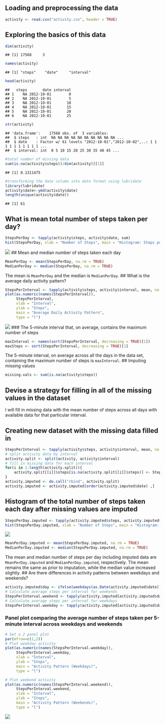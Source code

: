 Loading and preprocessing the data
----------------------------------

``` r
activity <- read.csv("activity.csv", header = TRUE)
```

Exploring the basics of this data
---------------------------------

``` r
dim(activity)
```

    ## [1] 17568     3

``` r
names(activity)
```

    ## [1] "steps"    "date"     "interval"

``` r
head(activity)
```

    ##   steps       date interval
    ## 1    NA 2012-10-01        0
    ## 2    NA 2012-10-01        5
    ## 3    NA 2012-10-01       10
    ## 4    NA 2012-10-01       15
    ## 5    NA 2012-10-01       20
    ## 6    NA 2012-10-01       25

``` r
str(activity)
```

    ## 'data.frame':    17568 obs. of  3 variables:
    ##  $ steps   : int  NA NA NA NA NA NA NA NA NA NA ...
    ##  $ date    : Factor w/ 61 levels "2012-10-01","2012-10-02",..: 1 1 1 1 1 1 1 1 1 1 ...
    ##  $ interval: int  0 5 10 15 20 25 30 35 40 45 ...

``` r
#total number of missing data
sum(is.na(activity$steps))/dim(activity)[[1]]
```

    ## [1] 0.1311475

``` r
#transforming the date column into date format using lubridate
library(lubridate)
activity$date<-ymd(activity$date)
length(unique(activity$date))
```

    ## [1] 61

What is mean total number of steps taken per day?
-------------------------------------------------

``` r
StepsPerDay <- tapply(activity$steps, activity$date, sum)
hist(StepsPerDay, xlab = "Number of Steps", main = "Histogram: Steps per Day")
```

![](PA1_template_files/figure-markdown_github/unnamed-chunk-3-1.png) \#\# Mean and median number of steps taken each day

``` r
MeanPerDay <- mean(StepsPerDay, na.rm = TRUE)
MedianPerDay <- median(StepsPerDay, na.rm = TRUE)
```

The mean is `MeanPerDay` and the median is `MedianPerDay`. \#\# What is the average daily activity pattern?

``` r
StepsPerInterval <- tapply(activity$steps, activity$interval, mean, na.rm = TRUE)
plot(as.numeric(names(StepsPerInterval)), 
     StepsPerInterval, 
     xlab = "Interval", 
     ylab = "Steps", 
     main = "Average Daily Activity Pattern", 
     type = "l")
```

![](PA1_template_files/figure-markdown_github/unnamed-chunk-5-1.png) \#\#\# The 5-minute interval that, on average, contains the maximum number of steps

``` r
maxInterval <- names(sort(StepsPerInterval, decreasing = TRUE)[1])
maxSteps <- sort(StepsPerInterval, decreasing = TRUE)[1]
```

The 5-minute interval, on average across all the days in the data set, containing the maximum number of steps is `maxInterval`. \#\# Imputing missing values

``` r
missing.vals <- sum(is.na(activity$steps))
```

Devise a strategy for filling in all of the missing values in the dataset
-------------------------------------------------------------------------

I will fill in missing data with the mean number of steps across all days with available data for that particular interval.

Creating new dataset with the missing data filled in
----------------------------------------------------

``` r
StepsPerInterval <- tapply(activity$steps, activity$interval, mean, na.rm = TRUE)
# split activity data by interval
activity.split <- split(activity, activity$interval)
# fill in missing data for each interval
for(i in 1:length(activity.split)){
    activity.split[[i]]$steps[is.na(activity.split[[i]]$steps)] <- StepsPerInterval[i]
}
activity.imputed <- do.call("rbind", activity.split)
activity.imputed <- activity.imputed[order(activity.imputed$date) ,]
```

Histogram of the total number of steps taken each day after missing values are imputed
--------------------------------------------------------------------------------------

``` r
StepsPerDay.imputed <- tapply(activity.imputed$steps, activity.imputed$date, sum)
hist(StepsPerDay.imputed, xlab = "Number of Steps", main = "Histogram: Steps per Day (Imputed data)")
```

![](PA1_template_files/figure-markdown_github/unnamed-chunk-9-1.png)

``` r
MeanPerDay.imputed <- mean(StepsPerDay.imputed, na.rm = TRUE)
MedianPerDay.imputed <- median(StepsPerDay.imputed, na.rm = TRUE)
```

The mean and median number of steps per day including imputed data are `MeanPerDay.imputed` and `MedianPerDay.imputed`, respectively. The mean remains the same as prior to imputation, while the median value increased slightly. \#\# Are there differences in activity patterns between weekdays and weekends?

``` r
activity.imputed$day <- ifelse(weekdays(as.Date(activity.imputed$date)) == "Saturday" | weekdays(as.Date(activity.imputed$date)) == "Sunday", "weekend", "weekday")
# Calculate average steps per interval for weekends
StepsPerInterval.weekend <- tapply(activity.imputed[activity.imputed$day == "weekend" ,]$steps, activity.imputed[activity.imputed$day == "weekend" ,]$interval, mean, na.rm = TRUE)
# Calculate average steps per interval for weekdays
StepsPerInterval.weekday <- tapply(activity.imputed[activity.imputed$day == "weekday" ,]$steps, activity.imputed[activity.imputed$day == "weekday" ,]$interval, mean, na.rm = TRUE)
```

### Panel plot comparing the average number of steps taken per 5-minute interval across weekdays and weekends

``` r
# Set a 2 panel plot
par(mfrow=c(1,2))
# Plot weekday activity
plot(as.numeric(names(StepsPerInterval.weekday)), 
     StepsPerInterval.weekday, 
     xlab = "Interval", 
     ylab = "Steps", 
     main = "Activity Pattern (Weekdays)", 
     type = "l")

# Plot weekend activity
plot(as.numeric(names(StepsPerInterval.weekend)), 
     StepsPerInterval.weekend, 
     xlab = "Interval", 
     ylab = "Steps", 
     main = "Activity Pattern (Weekends)", 
     type = "l")
```

![](PA1_template_files/figure-markdown_github/unnamed-chunk-12-1.png)
